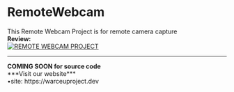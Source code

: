 # RemoteWebcam
This Remote Webcam Project is for remote camera capture<br>
<b>Review:</b><br>
[![REMOTE WEBCAM PROJECT](https://img.youtube.com/vi/OruiFg3oAe8/0.jpg)](https://www.youtube.com/watch?v=OruiFg3oAe8)

<hr>
<b>COMING SOON for source code</b><br />
***Visit our website***<br>
•site: https://warceuproject.dev<br>
<br>


